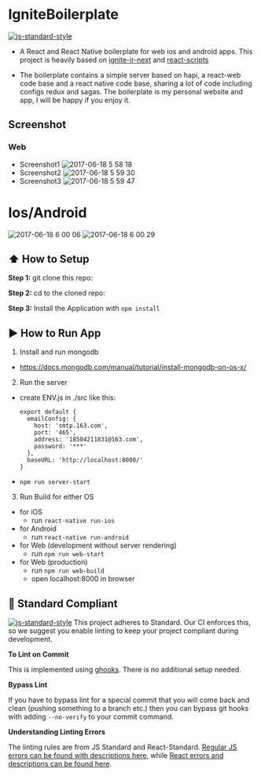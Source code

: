 #  IgniteBoilerplate
[![js-standard-style](https://img.shields.io/badge/code%20style-standard-brightgreen.svg?style=flat)](http://standardjs.com/)

* A React and React Native boilerplate for web ios and android apps. This project is heavily based on [ignite-ir-next](https://github.com/infinitered/ignite) and  [react-scripts](https://github.com/facebookincubator/create-react-app/blob/master/packages/react-scripts/template/README.md)

* The boilerplate contains a simple server based on hapi, a react-web code base and a react native code base, sharing a lot of code including configs redux and sagas. The boilerplate is my personal website and app, I will be happy if you enjoy it.

## Screenshot

### Web

* Screenshot1
![2017-06-18 5 58 18](https://user-images.githubusercontent.com/21496977/27259899-414d0d4a-5450-11e7-9d80-11e66167609d.png)
* Screenshot2
![2017-06-18 5 59 30](https://user-images.githubusercontent.com/21496977/27259896-412bd850-5450-11e7-94cc-6c78cff5673c.png)
* Screenshot3
![2017-06-18 5 59 47](https://user-images.githubusercontent.com/21496977/27259897-412c6a40-5450-11e7-86ac-b4acafb53905.png)

# Ios/Android

![2017-06-18 6 00 06](https://user-images.githubusercontent.com/21496977/27259898-41326620-5450-11e7-97fe-980ff33267e1.png)
![2017-06-18 6 00 29](https://user-images.githubusercontent.com/21496977/27259895-41282480-5450-11e7-9f18-d55f0e5a51e8.png)

## :arrow_up: How to Setup

**Step 1:** git clone this repo:

**Step 2:** cd to the cloned repo:

**Step 3:** Install the Application with `npm install`


## :arrow_forward: How to Run App

1. Install and run mongodb
  * https://docs.mongodb.com/manual/tutorial/install-mongodb-on-os-x/
2. Run the server
  * create ENV.js in ./src like this:
    ```
    export default {
      emailConfig: {
        host: 'smtp.163.com',
        port: '465',
        address: '18504211831@163.com',
        password: '***'
      },
      baseURL: 'http://localhost:8000/'
    }
    ```
  * `npm run server-start`
3. Run Build for either OS
  * for iOS
    * run `react-native run-ios`
  * for Android
    * run `react-native run-android`
  * for Web (development without server rendering)
    * run `npm run web-start`
  * for Web (production)
    * run `npm run web-build`
    * open localhost:8000 in browser

## :no_entry_sign: Standard Compliant

[![js-standard-style](https://cdn.rawgit.com/feross/standard/master/badge.svg)](https://github.com/feross/standard)
This project adheres to Standard.  Our CI enforces this, so we suggest you enable linting to keep your project compliant during development.

**To Lint on Commit**

This is implemented using [ghooks](https://github.com/gtramontina/ghooks). There is no additional setup needed.

**Bypass Lint**

If you have to bypass lint for a special commit that you will come back and clean (pushing something to a branch etc.) then you can bypass git hooks with adding `--no-verify` to your commit command.

**Understanding Linting Errors**

The linting rules are from JS Standard and React-Standard.  [Regular JS errors can be found with descriptions here](http://eslint.org/docs/rules/), while [React errors and descriptions can be found here](https://github.com/yannickcr/eslint-plugin-react).
